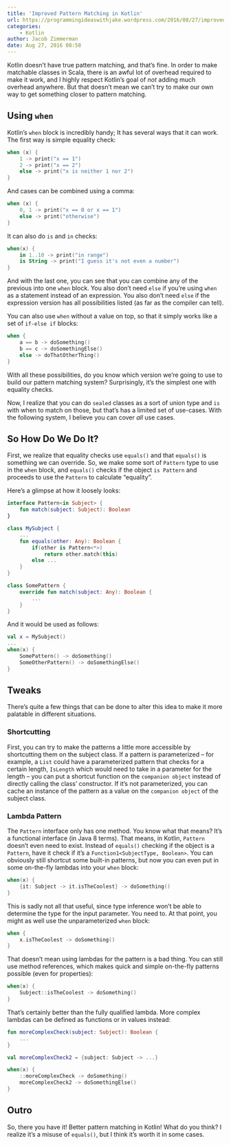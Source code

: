 ```yaml
---
title: 'Improved Pattern Matching in Kotlin'
url: https://programmingideaswithjake.wordpress.com/2016/08/27/improved-pattern-matching-in-kotlin/
categories:
    - Kotlin
author: Jacob Zimmerman
date: Aug 27, 2016 08:58
---
```

Kotlin doesn’t have true pattern matching, and that’s fine. In order to make matchable classes in Scala, there is an awful lot of overhead required to make it work, and I highly respect Kotlin’s goal of _not_ adding much overhead anywhere. But that doesn’t mean we can’t try to make our own way to get something closer to pattern matching.

## **Using `when`**

Kotlin’s `when` block is incredibly handy; It has several ways that it can work. The first way is simple equality check:

```kotlin
when (x) {
    1 -> print("x == 1")
    2 -> print("x == 2")
    else -> print("x is neither 1 nor 2")
}
```

And cases can be combined using a comma:

```kotlin
when (x) {
    0, 1 -> print("x == 0 or x == 1")
    else -> print("otherwise")
}
```

It can also do `is` and `in` checks:

```kotlin
when(x) {
    in 1..10 -> print("in range")
    is String -> print("I guess it's not even a number")
}
```

And with the last one, you can see that you can combine any of the previous into one `when` block. You also don’t need `else` if you’re using `when` as a statement instead of an expression. You also don’t need `else` if the expression version has all possibilities listed (as far as the compiler can tell).

You can also use `when` without a value on top, so that it simply works like a set of `if-else if` blocks:

```kotlin
when {
    a == b -> doSomething()
    b == c -> doSomethingElse()
    else -> doThatOtherThing()
}
```

With all these possibilities, do you know which version we’re going to use to build our pattern matching system? Surprisingly, it’s the simplest one with equality checks.

Now, I realize that you can do `sealed` classes as a sort of union type and `is` with when to match on those, but that’s has a limited set of use-cases. With the following system, I believe you can cover _all_ use cases.

## **So How Do We Do It?**

First, we realize that equality checks use `equals()` and that `equals()` is something we can override. So, we make some sort of `Pattern` type to use in the `when` block, and `equals()` checks if the object `is Pattern` and proceeds to use the `Pattern` to calculate “equality”.

Here’s a glimpse at how it loosely looks:

```kotlin
interface Pattern<in Subject> {
    fun match(subject: Subject): Boolean
}

class MySubject {
    ...
    fun equals(other: Any): Boolean {
        if(other is Pattern<*>)
            return other.match(this)
        else ...
    }
}

class SomePattern {
    override fun match(subject: Any): Boolean {
        ...
    }
}
```

And it would be used as follows:

```kotlin
val x = MySubject()
...
when(x) {
    SomePattern() -> doSomething()
    SomeOtherPattern() -> doSomethingElse()
}
```

## **Tweaks**

There’s quite a few things that can be done to alter this idea to make it more palatable in different situations.

### **Shortcutting**

First, you can try to make the patterns a little more accessible by shortcutting them on the subject class. If a pattern is parameterized – for example, a `List` could have a parameterized pattern that checks for a certain length, `IsLength` which would need to take in a parameter for the length – you can put a shortcut function on the `companion object` instead of directly calling the class’ constructor. If it’s not parameterized, you can cache an instance of the pattern as a value on the `companion object` of the subject class.

### **Lambda Pattern**

The `Pattern` interface only has one method. You know what that means? It’s a functional interface (in Java 8 terms). That means, in Kotlin, `Pattern` doesn’t even need to exist. Instead of `equals()` checking if the object is a `Pattern`, have it check if it’s a `Function1<SubjectType, Boolean>`. You can obviously still shortcut some built-in patterns, but now you can even put in some on-the-fly lambdas into your `when` block:

```kotlin
when(x) {
    {it: Subject -> it.isTheCoolest} -> doSomething()
}
```

This is sadly not all that useful, since type inference won’t be able to determine the type for the input parameter. You need to. At that point, you might as well use the unparameterized `when` block:

```kotlin
when {
    x.isTheCoolest -> doSomething()
}
```

That doesn’t mean using lambdas for the pattern is a bad thing. You can still use method references, which makes quick and simple on-the-fly patterns possible (even for properties):

```kotlin
when(x) {
    Subject::isTheCoolest -> doSomething()
}
```

That’s certainly better than the fully qualified lambda. More complex lambdas can be defined as functions or in values instead:

```kotlin
fun moreComplexCheck(subject: Subject): Boolean {
    ...
}

val moreComplexCheck2 = {subject: Subject -> ...}

when(x) {
    ::moreComplexCheck -> doSomething()
    moreComplexCheck2 -> doSomethingElse()
}
```

## **Outro**

So, there you have it! Better pattern matching in Kotlin! What do you think? I realize it’s a misuse of `equals()`, but I think it’s worth it in some cases.
